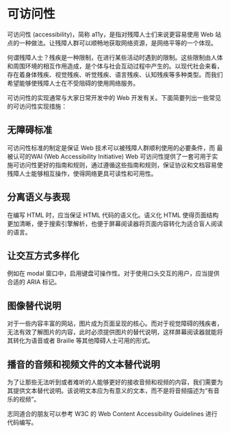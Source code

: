 # 可访问性
可访问性 (accessibility)，简称 a11y，是指对残障人士们来说更容易使用 Web 站点的一种做法。让残障人群可以顺畅地获取网络资源，是网络平等的一个体现。

何谓残障人士？残疾是一种限制，在进行某些活动时遇到的限制。这些限制由人体和周围环境的相互作用造成，是个体与社会互动过程中产生的。以现代社会来看，存在着身体残疾、视觉残疾、听觉残疾、语言残疾、认知残疾等多种类型。而我们希望能够使残障人士在不受阻碍的使用网络服务。

可访问性的实现通常与大家日常开发中的 Web 开发有关。下面简要列出一些常见的可访问性实现措施：

## 无障碍标准
可访问性标准的制定是保证 Web 技术可以被残障人群顺利使用的必要条件，而 最被认可的WAI (Web Accessibility Initiative) Web 可访问性提供了一套可用于实施可访问性更好的指南和规则，通过遵循这些指南和规则，保证协议和文档容易使残障人士能够相互操作，使得网络更具可读性和可用性。

## 分离语义与表现
在编写 HTML 时，应当保证 HTML 代码的语义化。语义化 HTML 使得页面结构更加清晰，便于搜索引擎解析，也便于屏幕阅读器将页面内容转化为适合盲人阅读的语言。

## 让交互方式多样化
例如在 modal 窗口中，启用键盘可操作性。对于使用口头交互的用户，应当提供合适的 ARIA 标记。

## 图像替代说明
对于一些内容丰富的网站，图片成为页面呈现的核心。而对于视觉障碍的残疾者，无法有效了解图片的内容，此时必须提供图片的替代说明，这样屏幕阅读器就能将其转化为语音或者 Braille 等其他障碍人士可用的形式。

## 播音的音频和视频文件的文本替代说明
为了让那些无法听到或者难听的人能够更好的接收音频和视频的内容，我们需要为其提供文本替代说明。该说明文本应为有意义的文本，而不是将音频描述为“有音乐的视频”。

志同道合的朋友可以参考 W3C 的 Web Content Accessibility Guidelines 进行代码编写。